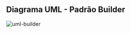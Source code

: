 ## Diagrama UML - Padrão Builder
![uml-builder](https://github.com/marcusviniciux1/aaes-builder/assets/63192965/f6afb740-aa2f-4663-b7e4-2161276daae5)
